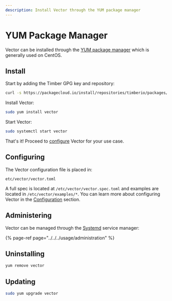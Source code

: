 ```yaml
---
description: Install Vector through the YUM package manager
---
```


# YUM Package Manager

Vector can be installed through the [YUM package manager][urls.yum] which is
generally used on CentOS.

## Install

Start by adding the Timber GPG key and repository:

```bash
curl -s https://packagecloud.io/install/repositories/timberio/packages/script.rpm.sh | sudo bash
```

Install Vector:

```bash
sudo yum install vector
```

Start Vector:

```bash
sudo systemctl start vector
```

That's it! Proceed to [configure](#configuring) Vector for your use case.

## Configuring

The Vector configuration file is placed in:

```
etc/vector/vector.toml
```

A full spec is located at `/etc/vector/vector.spec.toml` and examples are
located in `/etc/vector/examples/*`. You can learn more about configuring
Vector in the [Configuration][docs.configuration] section.

## Administering

Vector can be managed through the [Systemd][urls.systemd] service manager:

{% page-ref page="../../../usage/administration" %}

## Uninstalling

```bash
yum remove vector
```

## Updating

```bash
sudo yum upgrade vector
```


[docs.configuration]: ../../../usage/configuration
[urls.systemd]: https://www.freedesktop.org/wiki/Software/systemd/
[urls.yum]: http://yum.baseurl.org/

